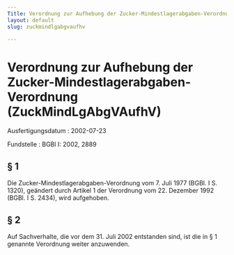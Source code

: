 ```yaml
---
Title: Verordnung zur Aufhebung der Zucker-Mindestlagerabgaben-Verordnung
layout: default
slug: zuckmindlgabgvaufhv

---
```


# Verordnung zur Aufhebung der Zucker-Mindestlagerabgaben-Verordnung (ZuckMindLgAbgVAufhV)

Ausfertigungsdatum
:   2002-07-23

Fundstelle
:   BGBl I: 2002, 2889



## § 1

Die Zucker-Mindestlagerabgaben-Verordnung vom 7. Juli 1977 (BGBl. I S.
1320), geändert durch Artikel 1 der Verordnung vom 22. Dezember 1992
(BGBl. I S. 2434), wird aufgehoben.


## § 2

Auf Sachverhalte, die vor dem 31. Juli 2002 entstanden sind, ist die
in § 1 genannte Verordnung weiter anzuwenden.

